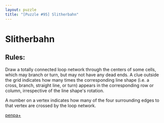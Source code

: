 ```yaml
---
layout: puzzle
title: "[Puzzle #95] Slitherbahn"
---
```


# Slitherbahn

## Rules:

Draw a totally connected loop network through the centers of some cells, which may branch or turn, but may not have any dead ends. A clue outside the grid indicates how many times the corresponding line shape (i.e. a cross, branch, straight line, or turn) appears in the corresponding row or column, irrespective of the line shape's rotation.

A number on a vertex indicates how many of the four surrounding edges to that vertex are crossed by the loop network. 

[penpa+](https://tinyurl.com/24za7akf)
